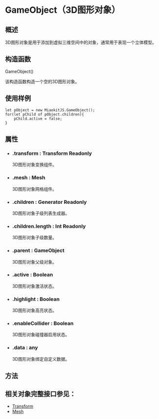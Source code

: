 # GameObject（3D图形对象）

## 概述
3D图形对象是用于添加到虚拟三维空间中的对象，通常用于表现一个立体模型。

## 构造函数
GameObject()

该构造函数构造一个空的3D图形对象。

## 使用样例
```
let pObject = new MiaokitJS.GameObject();
for(let pChild of pObject.children){
    pChild.active = false;
}
```

## 属性
* ### .transform : Transform Readonly
    3D图形对象变换组件。
* ### .mesh : Mesh
    3D图形对象网格组件。
* ### .children : Generator Readonly
    3D图形对象子级列表生成器。
* ### .children.length : Int Readonly
    3D图形对象子级数量。
* ### .parent : GameObject 
    3D图形对象父级对象。
* ### .active : Boolean
    3D图形对象激活状态。
* ### .highlight : Boolean
    3D图形对象高亮状态。
* ### .enableCollider : Boolean
    3D图形对象碰撞器启用状态。
* ### .data : any
    3D图形对象绑定自定义数据。

## 方法

## 相关对象完整接口参见：
* [Transform]()
* [Mesh]()